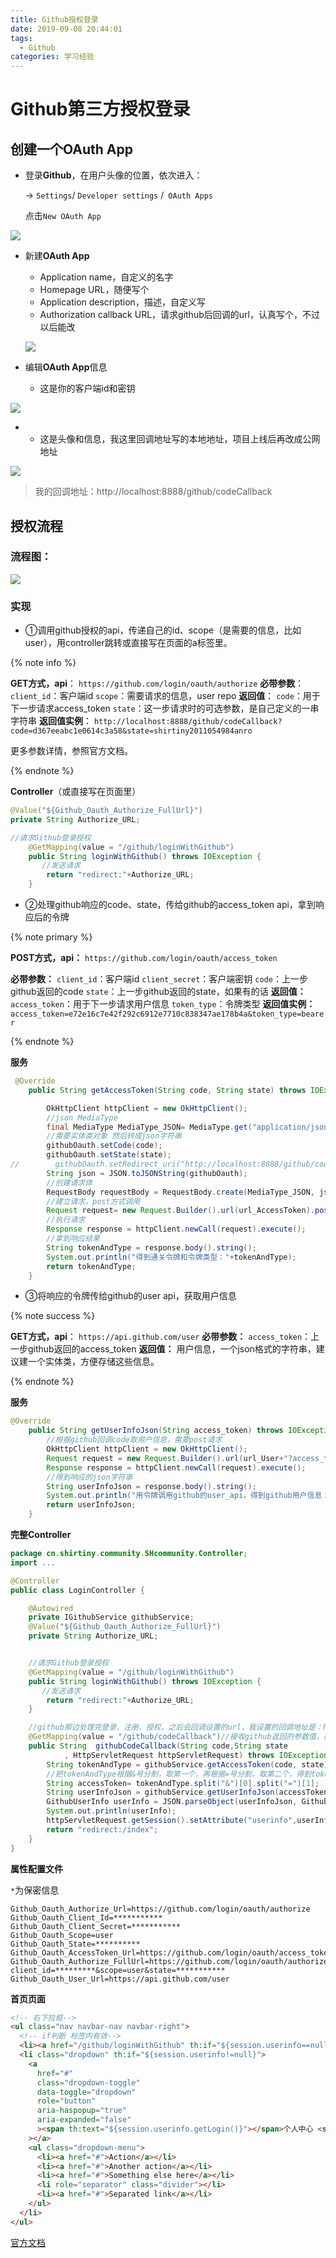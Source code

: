 ```yaml
---
title: Github授权登录
date: 2019-09-08 20:44:01
tags:
  - Github
categories: 学习经验
---
```


# Github第三方授权登录

## 创建一个OAuth App

- 登录**Github**，在用户头像的位置，依次进入：

  -> `Settings`/ `Developer settings` /` OAuth Apps`

  点击`New OAuth App`

<!-- more -->

![](https://file.moetu.org/images/2019/09/09/901360f7de54a3d67cd5a93d1ca7f954b49a9337329487cf.png)

- 新建**OAuth App**

  - Application name，自定义的名字
  - Homepage URL，随便写个
  - Application description，描述，自定义写
  - Authorization callback URL，请求github后回调的url，认真写个，不过以后能改

  ![](https://file.moetu.org/images/2019/09/09/3fa417f774aa8082e98427ab4d4d6c3b66b1ac7732aa2be3.png)

- 编辑**OAuth App**信息
  - 这是你的客户端id和密钥

![](https://file.moetu.org/images/2019/09/09/d19314e2a19101f8a3fa0231aeccd9ac87cd9c77c9b8eb0c.png)

- - 这是头像和信息，我这里回调地址写的本地地址，项目上线后再改成公网地址

![](C:\Users\Administrator\AppData\Roaming\Typora\typora-user-images\1568023712397.png)

> 我的回调地址：http://localhost:8888/github/codeCallback

## 授权流程

### 流程图：

![](https://file.moetu.org/images/2019/09/09/b0f1fe44eb7e8d4d586d0604235656c025752054cc2e51ee.png)

### 实现

- ①调用github授权的api，传递自己的id、scope（是需要的信息，比如user），用controller跳转或直接写在页面的a标签里。

{% note info %}

**GET方式，api**：
`https://github.com/login/oauth/authorize`
**必带参数**：
`client_id`：客户端id
`scope`：需要请求的信息，user repo
**返回值**：
`code`：用于下一步请求access_token
`state`：这一步请求时的可选参数，是自己定义的一串字符串
**返回值实例**：
`http://localhost:8888/github/codeCallback?code=d367eeabc1e0614c3a58&state=shirtiny2011054984anro`

更多参数详情，参照官方文档。

{% endnote %}

**Controller**（或直接写在页面里）

```java
@Value("${Github_Oauth_Authorize_FullUrl}")
private String Authorize_URL;

//请求Github登录授权
    @GetMapping(value = "/github/loginWithGithub")
    public String loginWithGithub() throws IOException {
       //发送请求
        return "redirect:"+Authorize_URL;
    }
```

- ②处理github响应的code、state，传给github的access_token api，拿到响应后的令牌

{% note primary %}

**POST方式，api：**
`https://github.com/login/oauth/access_token`

**必带参数：**
`client_id`：客户端id
`client_secret`：客户端密钥
`code`：上一步github返回的code
`state`：上一步github返回的state，如果有的话
**返回值：**
`access_token`：用于下一步请求用户信息
`token_type`：令牌类型
**返回值实例：**
`access_token=e72e16c7e42f292c6912e7710c838347ae178b4a&token_type=bearer`

{% endnote %}

**服务**

```java
 @Override
    public String getAccessToken(String code, String state) throws IOException {

        OkHttpClient httpClient = new OkHttpClient();
        //json MediaType
        final MediaType MediaType_JSON= MediaType.get("application/json; charset=utf-8");
        //需要实体类对象 然后转成json字符串
        githubOauth.setCode(code);
        githubOauth.setState(state);
//        githubOauth.setRedirect_uri("http://localhost:8888/github/codeCallback");
        String json = JSON.toJSONString(githubOauth);
        //创建请求体
        RequestBody requestBody = RequestBody.create(MediaType_JSON, json);
        //建立请求，post方式调用
        Request request= new Request.Builder().url(url_AccessToken).post(requestBody).build();
        //执行请求
        Response response = httpClient.newCall(request).execute();
        //拿到响应结果
        String tokenAndType = response.body().string();
        System.out.println("得到通关令牌和令牌类型："+tokenAndType);
        return tokenAndType;
    }
```

- ③将响应的令牌传给github的user api，获取用户信息

{% note success %}

**GET方式，api**：
`https://api.github.com/user`
**必带参数：**
`access_token`：上一步github返回的access_token
**返回值：**
用户信息，一个json格式的字符串，建议建一个实体类，方便存储这些信息。

{% endnote %}

**服务**

```java
@Override
    public String getUserInfoJson(String access_token) throws IOException {
        //根据github回调code取用户信息，需要post请求
        OkHttpClient httpClient = new OkHttpClient();
        Request request = new Request.Builder().url(url_User+"?access_token="+access_token).build();
        Response response = httpClient.newCall(request).execute();
        //得到响应的json字符串
        String userInfoJson = response.body().string();
        System.out.println("用令牌调用github的user_api，得到github用户信息："+userInfoJson);
        return userInfoJson;
    }
```

**完整Controller**

```java
package cn.shirtiny.community.SHcommunity.Controller;
import ...

@Controller
public class LoginController {

    @Autowired
    private IGithubService githubService;
    @Value("${Github_Oauth_Authorize_FullUrl}")
    private String Authorize_URL;


    //请求Github登录授权
    @GetMapping(value = "/github/loginWithGithub")
    public String loginWithGithub() throws IOException {
       //发送请求
        return "redirect:"+Authorize_URL;
    }

    //github那边处理完登录、注册、授权，之后会回调设置的url，我设置的回调地址是：http://localhost:8888/github/codeCallback
    @GetMapping(value = "/github/codeCallback")//接收github返回的参数值，样例：http://callbackurl?code=...&state=...
    public String  githubCodeCallback(String code,String state
            , HttpServletRequest httpServletRequest) throws IOException {
        String tokenAndType = githubService.getAccessToken(code, state);//tokenAndType样例access_token=e72e16c7e42f292c6912e7710c838347ae178b4a&token_type=bearer
        //把tokenAndType根据&号分割，取第一个，再根据=号分割，取第二个，得到token
        String accessToken= tokenAndType.split("&")[0].split("=")[1];
        String userInfoJson = githubService.getUserInfoJson(accessToken);
        GithubUserInfo userInfo = JSON.parseObject(userInfoJson, GithubUserInfo.class);
        System.out.println(userInfo);
        httpServletRequest.getSession().setAttribute("userinfo",userInfo);
        return "redirect:/index";
    }
}
```

**属性配置文件**

`*`为保密信息

```properties
Github_Oauth_Authorize_Url=https://github.com/login/oauth/authorize
Github_Oauth_Client_Id=***********
Github_Oauth_Client_Secret=***********
Github_Oauth_Scope=user
Github_Oauth_State=**********
Github_Oauth_AccessToken_Url=https://github.com/login/oauth/access_token
Github_Oauth_Authorize_FullUrl=https://github.com/login/oauth/authorize?client_id=*********&scope=user&state=***********
Github_Oauth_User_Url=https://api.github.com/user
```

**首页页面**

```html
<!-- 右下拉框-->
<ul class="nav navbar-nav navbar-right">
  <!-- if判断 标签内有效-->
  <li><a href="/github/loginWithGithub" th:if="${session.userinfo==null}">登录</a></li>
  <li class="dropdown" th:if="${session.userinfo!=null}">
    <a
      href="#"
      class="dropdown-toggle"
      data-toggle="dropdown"
      role="button"
      aria-haspopup="true"
      aria-expanded="false"
      ><span th:text="${session.userinfo.getLogin()}"></span>个人中心 <span class="caret"></span
    ></a>
    <ul class="dropdown-menu">
      <li><a href="#">Action</a></li>
      <li><a href="#">Another action</a></li>
      <li><a href="#">Something else here</a></li>
      <li role="separator" class="divider"></li>
      <li><a href="#">Separated link</a></li>
    </ul>
  </li>
</ul>
```

[官方文档](https://developer.github.com/apps/building-oauth-apps/authorizing-oauth-apps/)
